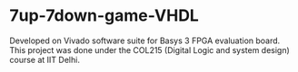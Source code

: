 # 7up-7down-game-VHDL
Developed on Vivado software suite for Basys 3 FPGA evaluation board. This project was done under the COL215 (Digital Logic and system design) course at IIT Delhi.
